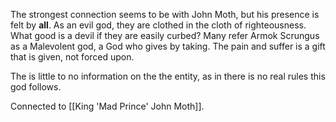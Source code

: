 
The strongest connection seems to be with John Moth, but his presence is felt by **all**. As an evil god, they are clothed in the cloth of righteousness. What good is a devil if they are easily curbed? Many refer Armok Scrungus as a Malevolent god, a God who gives by taking. The pain and suffer is a gift that is given, not forced upon. 

The is little to no information on the the entity, as in there is no real rules this god follows. 

Connected to [[King 'Mad Prince' John Moth]].